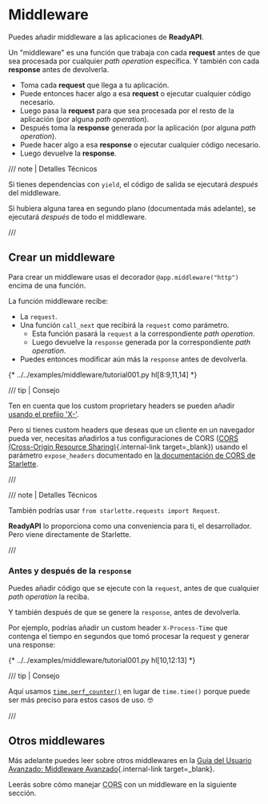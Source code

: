 # Middleware

Puedes añadir middleware a las aplicaciones de **ReadyAPI**.

Un "middleware" es una función que trabaja con cada **request** antes de que sea procesada por cualquier *path operation* específica. Y también con cada **response** antes de devolverla.

* Toma cada **request** que llega a tu aplicación.
* Puede entonces hacer algo a esa **request** o ejecutar cualquier código necesario.
* Luego pasa la **request** para que sea procesada por el resto de la aplicación (por alguna *path operation*).
* Después toma la **response** generada por la aplicación (por alguna *path operation*).
* Puede hacer algo a esa **response** o ejecutar cualquier código necesario.
* Luego devuelve la **response**.

/// note | Detalles Técnicos

Si tienes dependencias con `yield`, el código de salida se ejecutará *después* del middleware.

Si hubiera alguna tarea en segundo plano (documentada más adelante), se ejecutará *después* de todo el middleware.

///

## Crear un middleware

Para crear un middleware usas el decorador `@app.middleware("http")` encima de una función.

La función middleware recibe:

* La `request`.
* Una función `call_next` que recibirá la `request` como parámetro.
    * Esta función pasará la `request` a la correspondiente *path operation*.
    * Luego devuelve la `response` generada por la correspondiente *path operation*.
* Puedes entonces modificar aún más la `response` antes de devolverla.

{* ../../examples/middleware/tutorial001.py hl[8:9,11,14] *}

/// tip | Consejo

Ten en cuenta que los custom proprietary headers se pueden añadir <a href="https://developer.mozilla.org/en-US/docs/Web/HTTP/Headers" class="external-link" target="_blank">usando el prefijo 'X-'</a>.

Pero si tienes custom headers que deseas que un cliente en un navegador pueda ver, necesitas añadirlos a tus configuraciones de CORS ([CORS (Cross-Origin Resource Sharing)](cors.md){.internal-link target=_blank}) usando el parámetro `expose_headers` documentado en <a href="https://www.starlette.io/middleware/#corsmiddleware" class="external-link" target="_blank">la documentación de CORS de Starlette</a>.

///

/// note | Detalles Técnicos

También podrías usar `from starlette.requests import Request`.

**ReadyAPI** lo proporciona como una conveniencia para ti, el desarrollador. Pero viene directamente de Starlette.

///

### Antes y después de la `response`

Puedes añadir código que se ejecute con la `request`, antes de que cualquier *path operation* la reciba.

Y también después de que se genere la `response`, antes de devolverla.

Por ejemplo, podrías añadir un custom header `X-Process-Time` que contenga el tiempo en segundos que tomó procesar la request y generar una response:

{* ../../examples/middleware/tutorial001.py hl[10,12:13] *}

/// tip | Consejo

Aquí usamos <a href="https://docs.python.org/3/library/time.html#time.perf_counter" class="external-link" target="_blank">`time.perf_counter()`</a> en lugar de `time.time()` porque puede ser más preciso para estos casos de uso. 🤓

///

## Otros middlewares

Más adelante puedes leer sobre otros middlewares en la [Guía del Usuario Avanzado: Middleware Avanzado](../advanced/middleware.md){.internal-link target=_blank}.

Leerás sobre cómo manejar <abbr title="Cross-Origin Resource Sharing">CORS</abbr> con un middleware en la siguiente sección.

